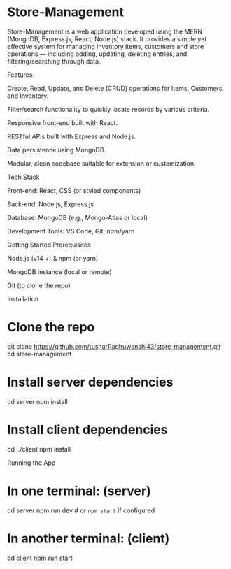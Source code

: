 # Store-Management
Store-Management is a web application developed using the MERN (MongoDB, Express.js, React, Node.js) stack. It provides a simple yet effective system for managing inventory items, customers and store operations — including adding, updating, deleting entries, and filtering/searching through data.

Features

Create, Read, Update, and Delete (CRUD) operations for Items, Customers, and Inventory.

Filter/search functionality to quickly locate records by various criteria.

Responsive front-end built with React.

RESTful APIs built with Express and Node.js.

Data persistence using MongoDB.

Modular, clean codebase suitable for extension or customization.

Tech Stack

Front-end: React, CSS (or styled components)

Back-end: Node.js, Express.js

Database: MongoDB (e.g., Mongo-Atlas or local)

Development Tools: VS Code, Git, npm/yarn

Getting Started
Prerequisites

Node.js (v14 +) & npm (or yarn)

MongoDB instance (local or remote)

Git (to clone the repo)

Installation
# Clone the repo
git clone https://github.com/tusharRaghuwanshi43/store-management.git
cd store-management

# Install server dependencies
cd server
npm install

# Install client dependencies
cd ../client
npm install

Running the App
# In one terminal: (server)
cd server
npm run dev           # or `npm start` if configured

# In another terminal: (client)
cd client
npm run start
